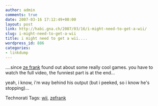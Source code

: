 ```yaml
---
author: admin
comments: true
date: 2007-03-16 17:12:49+00:00
layout: post
link: http://habi.gna.ch/2007/03/16/i-might-need-to-get-a-wii/
slug: i-might-need-to-get-a-wii
title: i might need to get a wii....
wordpress_id: 886
categories:
- linkdump
---
```


....since [ze frank](http://www.zefrank.com/theshow/archives/2007/01/011807.html) found out about some really cool games. you have to watch the full video, the funniest part is at the end...

yeah, i know, i'm way behind his output (but i peeked, so i know he's stopping)...


Technorati Tags: [wii](http://www.technorati.com/tag/wii), [zefrank](http://www.technorati.com/tag/zefrank)
